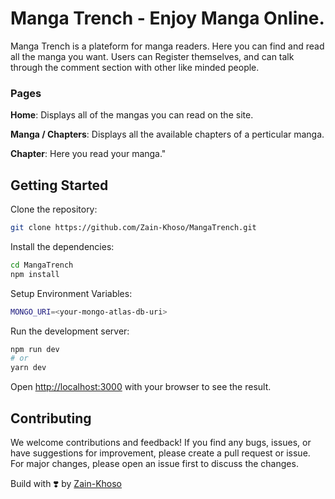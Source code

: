 # Manga Trench - Enjoy Manga Online.

Manga Trench is a plateform for manga readers. Here you can find and read all the manga you want. Users can Register themselves, and can talk through the comment section with other like minded people.

### Pages

**Home**: Displays all of the mangas you can read on the site.

**Manga / Chapters**: Displays all the available chapters of a perticular manga.

**Chapter**: Here you read your manga."

## Getting Started

Clone the repository:

```bash
git clone https://github.com/Zain-Khoso/MangaTrench.git
```

Install the dependencies:

```bash
cd MangaTrench
npm install
```

Setup Environment Variables:

```bash
MONGO_URI=<your-mongo-atlas-db-uri>
```

Run the development server:

```bash
npm run dev
# or
yarn dev
```

Open [http://localhost:3000](http://localhost:3000) with your browser to see the result.

## Contributing

We welcome contributions and feedback! If you find any bugs, issues, or have suggestions for improvement, please create a pull request or issue. For major changes, please open an issue first to discuss the changes.

Build with ❣️ by [Zain-Khoso](https://github.com/Zain-Khoso)
